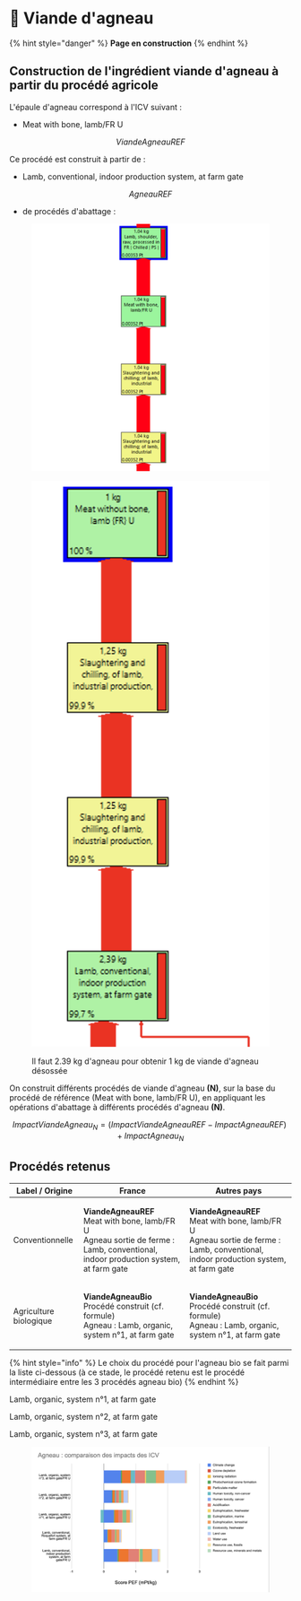 # 🐑 Viande d'agneau



{% hint style="danger" %}
**Page en construction**
{% endhint %}

## Construction de l'ingrédient viande d'agneau à partir du procédé agricole

L'épaule d'agneau correspond à l'ICV suivant :&#x20;

* Meat with bone, lamb/FR U

$$
ViandeAgneauREF
$$

Ce procédé est construit à partir de :&#x20;

* Lamb, conventional, indoor production system, at farm gate

$$
AgneauREF
$$

* de procédés d'abattage :&#x20;

<figure><img src="../../.gitbook/assets/agneau 1.png" alt=""><figcaption></figcaption></figure>

<figure><img src="../../.gitbook/assets/Screenshot 2024-01-23 at 14.42.50.png" alt=""><figcaption><p>Il faut 2.39 kg d'agneau pour obtenir 1 kg de viande d'agneau désossée</p></figcaption></figure>

On construit différents procédés de viande d'agneau **(N)**, sur la base du procédé de référence (Meat with bone, lamb/FR U), en appliquant les opérations d'abattage à différents procédés d'agneau **(N)**.

$$
ImpactViandeAgneau_N = (ImpactViandeAgneauREF - ImpactAgneauREF )+ImpactAgneau_N
$$



## Procédés retenus

| Label / Origine        | France                                                                                                                                                      | Autres pays                                                                                                                                                 |
| ---------------------- | ----------------------------------------------------------------------------------------------------------------------------------------------------------- | ----------------------------------------------------------------------------------------------------------------------------------------------------------- |
| Conventionnelle        | <p><strong>ViandeAgneauREF</strong><br>Meat with bone, lamb/FR U<br>Agneau sortie de ferme : Lamb, conventional, indoor production system, at farm gate</p> | <p><strong>ViandeAgneauREF</strong><br>Meat with bone, lamb/FR U<br>Agneau sortie de ferme : Lamb, conventional, indoor production system, at farm gate</p> |
| Agriculture biologique | <p><strong>ViandeAgneauBio</strong><br>Procédé construit (cf. formule)<br>Agneau : Lamb, organic, system n°1, at farm gate</p>                              | <p><strong>ViandeAgneauBio</strong><br>Procédé construit (cf. formule)<br>Agneau : Lamb, organic, system n°1, at farm gate</p>                              |

{% hint style="info" %}
Le choix du procédé pour l'agneau bio se fait parmi la liste ci-dessous (à ce stade, le procédé retenu est le procédé intermédiaire entre les 3 procédés agneau bio)
{% endhint %}

Lamb, organic, system n°1, at farm gate

Lamb, organic, system n°2, at farm gate

Lamb, organic, system n°3, at farm gate



<figure><img src="../../.gitbook/assets/image (3) (1) (2) (1).png" alt=""><figcaption></figcaption></figure>

